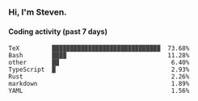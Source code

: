 ### Hi, I'm Steven.

#### Coding activity (past 7 days)
```
TeX         ▓▓▓▓▓▓▓▓▓▓▓▓▓▓▓▓▓▓▓▓▓▓▓▓▓▓▓▓▓▓  73.68%
Bash        ▓▓▓▓                            11.28%
other       ▓▓                               6.40%
TypeScript  ▓                                2.93%
Rust                                         2.26%
markdown                                     1.89%
YAML                                         1.56%
```
